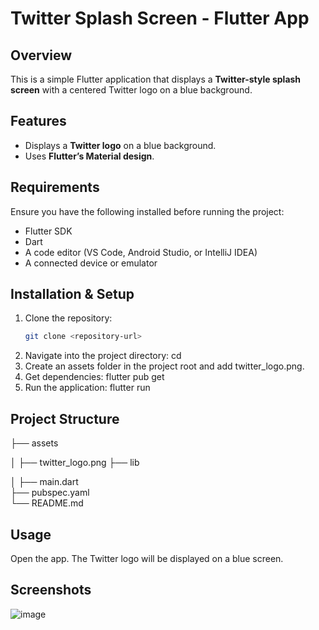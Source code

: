 # Twitter Splash Screen - Flutter App

## Overview
This is a simple Flutter application that displays a **Twitter-style splash screen** with a centered Twitter logo on a blue background. 

## Features
- Displays a **Twitter logo** on a blue background.
- Uses **Flutter’s Material design**.


## Requirements
Ensure you have the following installed before running the project:
- Flutter SDK  
- Dart  
- A code editor (VS Code, Android Studio, or IntelliJ IDEA)  
- A connected device or emulator  

## Installation & Setup
1. Clone the repository:  
   ```sh
   git clone <repository-url>
2. Navigate into the project directory:
   cd <project-folder>
3. Create an assets folder in the project root and add twitter_logo.png.
4. Get dependencies:
   flutter pub get
5. Run the application:
   flutter run

## Project Structure
├── assets

│   ├── twitter_logo.png 
├── lib

│   ├── main.dart        
├── pubspec.yaml         
└── README.md            

## Usage
Open the app.
The Twitter logo will be displayed on a blue screen.

## Screenshots
![image](https://github.com/user-attachments/assets/4456c120-818a-4069-bb53-bac8b1cef013)

